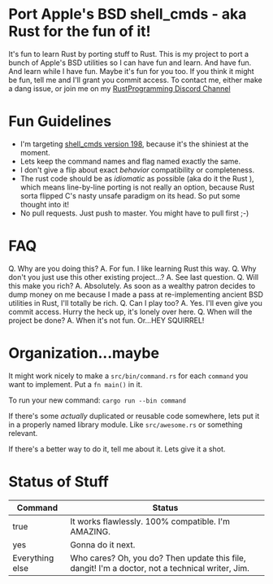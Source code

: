 # Port Apple's BSD shell_cmds - aka Rust for the fun of it!

It's fun to learn Rust by porting stuff to Rust.  This is my project to port a
bunch of Apple's BSD utilities so I can have fun and learn.  And have fun.  And
learn while I have fun.  Maybe it's fun for you too.  If you think it might be
fun, tell me and I'll grant you commit access.  To contact me, either make a
dang issue, or join me on my
[RustProgramming Discord Channel](https://discord.gg/pR7hBBe)

# Fun Guidelines

- I'm targeting [shell_cmds version 198](https://opensource.apple.com/source/shell_cmds/shell_cmds-198/), because it's the shiniest at the moment.
- Lets keep the command names and flag named exactly the same.
- I don't give a flip about exact *behavior* compatibility or completeness.
- The rust code should be as *idiomatic* as possible (aka do it the Rust ), which means line-by-line
  porting is not really an option, because Rust sorta flipped C's nasty unsafe
  paradigm on its head.  So put some thought into it!
- No pull requests.  Just push to master.  You might have to pull first ;-)

# FAQ

Q. Why are you doing this?  A. For fun.  I like learning Rust this way.
Q. Why don't you just use this other existing project...? A. See last question.
Q. Will this make you rich? A. Absolutely. As soon as a wealthy patron decides
   to dump money on me because I made a pass at re-implementing ancient BSD
   utilities in Rust, I'll totally be rich.
Q. Can I play too? A. Yes. I'll even give you commit access. Hurry the heck up, it's lonely over here.
Q. When will the project be done? A. When it's not fun.  Or...HEY SQUIRREL!

# Organization...maybe

It might work nicely to make a `src/bin/command.rs` for each `command` you want to implement.  Put a `fn main()` in it.

To run your new command: `cargo run --bin command`

If there's some *actually* duplicated or reusable code somewhere, lets put it
in a properly named library module.  Like `src/awesome.rs` or something relevant.

If there's a better way to do it, tell me about it.  Lets give it a shot.

# Status of Stuff

| Command | Status |
|---------|--------|
| true | It works flawlessly.  100% compatible.  I'm AMAZING. |
| yes | Gonna do it next. |
| Everything else | Who cares? Oh, you do? Then update this file, dangit! I'm a doctor, not a technical writer, Jim. |
